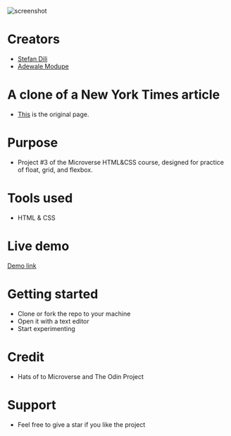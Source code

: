 ![screenshot](https://user-images.githubusercontent.com/55356496/81951684-c27a0180-9605-11ea-8531-d927d1d163ca.png)

# Creators
 - <a href="https://github.com/dili021">Stefan Dili</a><br>
 - <a href="https://github.com/Eshy10">Adewale Modupe</a>

# A clone of a New York Times article
 - <a href="https://www.nytimes.com/2014/03/18/science/space/detection-of-waves-in-space-buttresses-landmark-theory-of-big-bang.html?_r=0" target="blank">This</a> is the original page.

# Purpose
- Project #3 of the Microverse HTML&CSS course, designed for practice of float, grid, and flexbox.

# Tools used
- HTML & CSS

# Live demo
<a href="https://rawcdn.githack.com/dili021/NYC-Times-Article/12516d56368d62703137f8de7e841b8559f0320b/index.html" target="blank">Demo link</a>

# Getting started
- Clone or fork the repo to your machine
- Open it with a text editor
- Start experimenting

# Credit
- Hats of to Microverse and The Odin Project

# Support
- Feel free to give a star if you like the project
